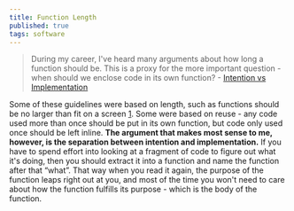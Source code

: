 ```yaml
---
title: Function Length
published: true
tags: software
---
```

> During my career, I've heard many arguments about how long a function should be. This is a proxy for the more important question - when should we enclose code in its own function?  - [Intention vs Implementation](http://martinfowler.com/bliki/FunctionLength.html)

Some of these guidelines were based on length, such as functions should be no larger than fit on a screen [1](https://martinfowler.com/bliki/FunctionLength.html#footnote-printer). Some were based on reuse - any code used more than once should be put in its own function, but code only used once should be left inline. **The argument that makes most sense to me, however, is the separation between intention and implementation.** If you have to spend effort into looking at a fragment of code to figure out what it's doing, then you should extract it into a function and name the function after that “what”. That way when you read it again, the purpose of the function leaps right out at you, and most of the time you won't need to care about how the function fulfills its purpose - which is the body of the function.
